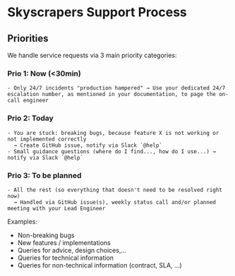 # Skyscrapers Support Process

## Priorities

We handle service requests via 3 main priority categories:

### Prio 1: Now (<30min)
	- Only 24/7 incidents "production hampered" → Use your dedicated 24/7 escalation number, as mentioned in your documentation, to page the on-call engineer
### Prio 2: Today
	- You are stuck: breaking bugs, because feature X is not working or not implemented correctly
	  → Create GitHub issue, notify via Slack `@help`
	- Small guidance questions (where do I find..., how do I use...) → notify via Slack `@help`
### Prio 3: To be planned
	- All the rest (so everything that doesn't need to be resolved right now)
	  → Handled via GitHub issue(s), weekly status call and/or planned meeting with your Lead Engineer
  Examples:
  - Non-breaking bugs
  - New features / implementations
  - Queries for advice, design choices,...
  - Queries for technical information
  - Queries for non-technical information (contract, SLA, ...)

